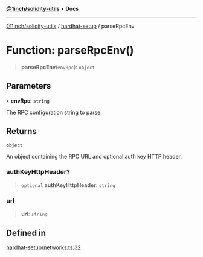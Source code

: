 [**@1inch/solidity-utils**](../../README.md) • **Docs**

***

[@1inch/solidity-utils](../../README.md) / [hardhat-setup](../README.md) / parseRpcEnv

# Function: parseRpcEnv()

> **parseRpcEnv**(`envRpc`): `object`

## Parameters

• **envRpc**: `string`

The RPC configuration string to parse.

## Returns

`object`

An object containing the RPC URL and optional auth key HTTP header.

### authKeyHttpHeader?

> `optional` **authKeyHttpHeader**: `string`

### url

> **url**: `string`

## Defined in

[hardhat-setup/networks.ts:32](https://github.com/1inch/solidity-utils/blob/f9426ba6dab1eac9ac07fe3976b8d1cb2d2e5ba1/hardhat-setup/networks.ts#L32)
